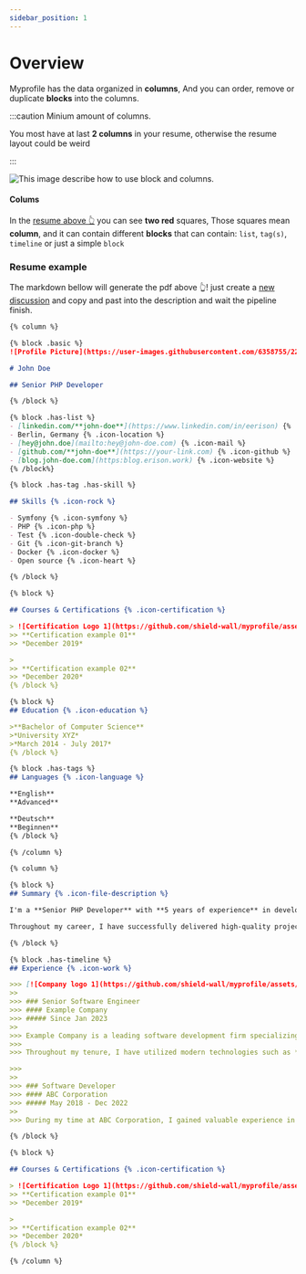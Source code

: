 ```yaml
---
sidebar_position: 1
---
```


# Overview

Myprofile has the data organized in **columns**, And you can order, remove or duplicate **blocks** into the columns.

:::caution Minium amount of columns.

You most have at last **2 columns** in your resume, otherwise the resume layout could be weird 

:::

![This image describe how to use block and columns.](img/resume-explain.png)

#### Colums

In the [resume above 👆](#overview) you can see **two red** squares, Those squares mean **column**, 
and it can contain different **blocks** that can contain: `list`, `tag(s)`, `timeline` or just a simple `block` 

### Resume example

The markdown bellow will generate the pdf above 👆! just create a [new discussion](https://github.com/shield-wall/myprofile/discussions/new?category=resume) and copy and past into the description and wait the pipeline finish.

```markdown
{% column %}

{% block .basic %}
![Profile Picture](https://user-images.githubusercontent.com/6358755/229285256-03f05195-33b1-477f-ac5a-155a6a26a8c5.png) {% #profile-image %}

# John Doe

## Senior PHP Developer

{% /block %}

{% block .has-list %}
- [linkedin.com/**john-doe**](https://www.linkedin.com/in/eerison) {% .icon-linkedin %}
- Berlin, Germany {% .icon-location %}
- [hey@john.doe](mailto:hey@john-doe.com) {% .icon-mail %}
- [github.com/**john-doe**](https://your-link.com) {% .icon-github %}
- [blog.john-doe.com](https:blog.erison.work) {% .icon-website %}
{% /block%}

{% block .has-tag .has-skill %}

## Skills {% .icon-rock %}

- Symfony {% .icon-symfony %}
- PHP {% .icon-php %}
- Test {% .icon-double-check %}
- Git {% .icon-git-branch %}
- Docker {% .icon-docker %}
- Open source {% .icon-heart %}

{% /block %}

{% block %}

## Courses & Certifications {% .icon-certification %}

> ![Certification Logo 1](https://github.com/shield-wall/myprofile/assets/6358755/a9b5f93b-4c2b-4479-98db-376260665ad5)
>> **Certification example 01**
>> *December 2019*

>
>> **Certification example 02**
>> *December 2020*
{% /block %}

{% block %}
## Education {% .icon-education %}

>**Bachelor of Computer Science**
>*University XYZ*
>*March 2014 - July 2017*
{% /block %}

{% block .has-tags %}
## Languages {% .icon-language %}

**English**
**Advanced**

**Deutsch**
**Beginnen**
{% /block %}

{% /column %}

{% column %}

{% block %}
## Summary {% .icon-file-description %}

I'm a **Senior PHP Developer** with **5 years of experience** in developing web applications. My expertise lies in **building scalable and efficient PHP-based solutions** using frameworks like Laravel and Symfony. I have a strong understanding of **object-oriented programming**, **database design**, and **RESTful API development**.

Throughout my career, I have successfully delivered high-quality projects by following best practices such as **clean code**, **test-driven development (TDD)**, and **continuous integration**. I'm passionate about staying updated with the latest technologies and enjoy tackling complex challenges.

{% /block %}

{% block .has-timeline %}
## Experience {% .icon-work %}

>>> [![Company logo 1](https://github.com/shield-wall/myprofile/assets/6358755/f9918622-d3ba-4ae9-abb4-fc184948779b)](https://www.google.com)
>>
>>> ### Senior Software Engineer
>>> #### Example Company
>>> ##### Since Jan 2023
>>
>>> Example Company is a leading software development firm specializing in cutting-edge technologies. As a Senior Software Engineer, I have been instrumental in designing and developing scalable and high-performance systems. I have worked on various projects, including the implementation of distributed systems and the integration of third-party APIs.
>>>
>>> Throughout my tenure, I have utilized modern technologies such as **Node.js**, **Docker**, and **Kubernetes** to ensure efficient deployment and scalability. Additionally, I have contributed to the team's success by conducting thorough code reviews, implementing best practices, and collaborating closely with cross-functional teams.

>>>
>>
>>> ### Software Developer
>>> #### ABC Corporation
>>> ##### May 2018 - Dec 2022
>>
>>> During my time at ABC Corporation, I gained valuable experience in technologies such as **JavaScript**, **React**, and **Node.js**. I actively participated in code reviews, agile development processes, and continuous integration to deliver high-quality software products on time.

{% /block %}

{% block %}

## Courses & Certifications {% .icon-certification %}

> ![Certification Logo 1](https://github.com/shield-wall/myprofile/assets/6358755/a9b5f93b-4c2b-4479-98db-376260665ad5)
>> **Certification example 01**
>> *December 2019*

>
>> **Certification example 02**
>> *December 2020*
{% /block %}

{% /column %}
```

